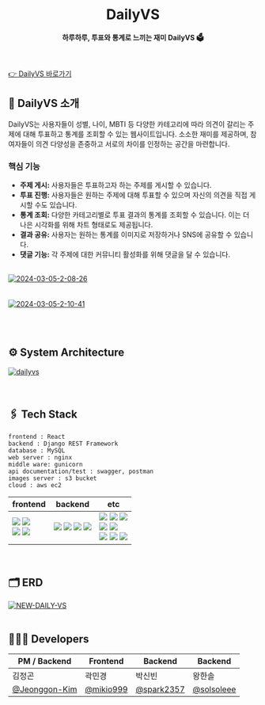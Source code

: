 <div align="center">
  <h1>DailyVS <a href="https://daily-vs.com/" target="_blank"></a></h1>
  <strong>하루하루, 투표와 통계로 느끼는 재미 DailyVS 🗳️</strong>
</div>
<br><br>

[👉 DailyVS 바로가기](https://daily-vs.com/)

## 📝 DailyVS 소개

DailyVS는 사용자들이 성별, 나이, MBTI 등 다양한 카테고리에 따라 의견이 갈리는 주제에 대해 투표하고 통계를 조회할 수 있는 웹사이트입니다. 소소한 재미를 제공하며, 참여자들이 의견 다양성을 존중하고 서로의 차이를 인정하는 공간을 마련합니다.

### 핵심 기능

- **주제 게시:** 사용자들은 투표하고자 하는 주제를 게시할 수 있습니다.
- **투표 진행:** 사용자들은 원하는 주제에 대해 투표할 수 있으며 자신의 의견을 직접 게시할 수도 있습니다.
- **통계 조회:** 다양한 카테고리별로 투표 결과의 통계를 조회할 수 있습니다. 이는 더 나은 시각화를 위해 차트 형태로도 제공됩니다.
- **결과 공유:** 사용자는 원하는 통계를 이미지로 저장하거나 SNS에 공유할 수 있습니다.
- **댓글 기능:** 각 주제에 대한 커뮤니티 활성화를 위해 댓글을 달 수 있습니다.

</br>
<a href="https://ibb.co/t8ZZXLW"><img src="https://i.ibb.co/86zzcYS/2024-03-05-2-08-26.png" alt="2024-03-05-2-08-26" border="0"></a>
</br></br></br>
<a href="https://ibb.co/Msn925j"><img src="https://i.ibb.co/SPNJs71/2024-03-05-2-10-41.png" alt="2024-03-05-2-10-41" border="0"></a>

</br></br>
## ⚙️ System Architecture
<a href="https://ibb.co/KKPb51K"><img src="https://i.ibb.co/Bnpcf1n/dailyvs.png" alt="dailyvs" border="0"></a>
</br></br></br>


## 🖇 Tech Stack
```
frontend : React 
backend : Django REST Framework
database : MySQL
web server : nginx
middle ware: gunicorn
api documentation/test : swagger, postman
images server : s3 bucket 
cloud : aws ec2 
```


| frontend                                                                                                                                                                                                                   | backend                                                                                                                                                                                                                                                                                                                                                                                                                                                                                                                                                                   | etc                                                                                                                                                                                                                                                                                                                                                                                                                                                                                                                                                                                                                                                                                                                                                                                                                                                                                                                                                                                                                                                                                                               |
|----------------------------------------------------------------------------------------------------------------------------------------------------------------------------------------------------------------------------|---------------------------------------------------------------------------------------------------------------------------------------------------------------------------------------------------------------------------------------------------------------------------------------------------------------------------------------------------------------------------------------------------------------------------------------------------------------------------------------------------------------------------------------------------------------------------|-------------------------------------------------------------------------------------------------------------------------------------------------------------------------------------------------------------------------------------------------------------------------------------------------------------------------------------------------------------------------------------------------------------------------------------------------------------------------------------------------------------------------------------------------------------------------------------------------------------------------------------------------------------------------------------------------------------------------------------------------------------------------------------------------------------------------------------------------------------------------------------------------------------------------------------------------------------------------------------------------------------------------------------------------------------------------------------------------------------------|
| <img src="https://img.shields.io/badge/React-92CAFB?style=flat-square&logo=React&logoColor=white"/></a>  <img src="https://img.shields.io/badge/JavaScript-F7DF1E?style=flat-square&logo=JavaScript&logoColor=white"/></a> </br> <img src="https://img.shields.io/badge/styled components-DB7093?style=flat-square&logo=styled-components&logoColor=white"/></a> <img src="https://img.shields.io/badge/Axios-AE68D1?style=flat-square&logo=Axios&logoColor=white"/></a> | <img src="https://img.shields.io/badge/Python-3766AB?style=flat-square&logo=Python&logoColor=white"/></a> <img src="https://img.shields.io/badge/django-092E20?style=flat-square&logo=django&logoColor=white"/></a> <img src="https://img.shields.io/badge/mysql-4479A1?style=flat-square&logo=mysql&logoColor=white"/></a> <img src="https://img.shields.io/badge/Gunicorn-A1DCDA?style=flat-square&logo=Gunicorn&logoColor=white"/></a> | <img src="https://img.shields.io/badge/NGINX-009639?style=flat-square&logo=NGINX&logoColor=white"/> <img src="https://img.shields.io/badge/S3-569A31?style=flat-square&logo=Amazon S3&logoColor=white"/> <img src="https://img.shields.io/badge/EC2-232F3E?style=flat-square&logo=Amazon AWS&logoColor=white"/> </br> <img src="https://img.shields.io/badge/Swagger-85EA2D?style=flat-square&logo=Swagger&logoColor=white"/> <img src="https://img.shields.io/badge/Postman-FF6C37?style=flat-square&logo=Postman&logoColor=white"/> </br> <img src="https://img.shields.io/badge/Ubuntu 20.04-E95420?style=flat-square&logo=Ubuntu&logoColor=white"/> </a> <img src="https://img.shields.io/badge/GitHub-181717?style=flat-square&logo=GitHub&logoColor=white"/> <img src="https://img.shields.io/badge/VSCode-007ACC?style=flat-square&logo=Visual Studio Code&logoColor=white"/> </br>
</br>


## 🗂️ ERD
<a href="https://ibb.co/qWL2MKb"><img src="https://i.ibb.co/8dnQDqF/NEW-DAILY-VS.png" alt="NEW-DAILY-VS" border="0"></a>
</br></br>

## **🧑🏻‍💻 Developers**

| PM / Backend | Frontend | Backend | Backend |
| --- | --- | --- | --- |
| 김정곤 | 곽민경 | 박신빈 | 왕한솔 |
| [@Jeonggon-Kim](https://github.com/Jeonggon-Kim) | [@mikio999](https://github.com/mikio999)| [@spark2357](https://github.com/spark2357) | [@solsoleee](https://github.com/solsoleee) |

</br></br></br>
